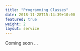 ```yaml
---
title: "Programming Classes"
date: 2018-11-28T15:14:39+10:00
featured: true
weight: 2
layout: service
---
```


Coming soon ...
